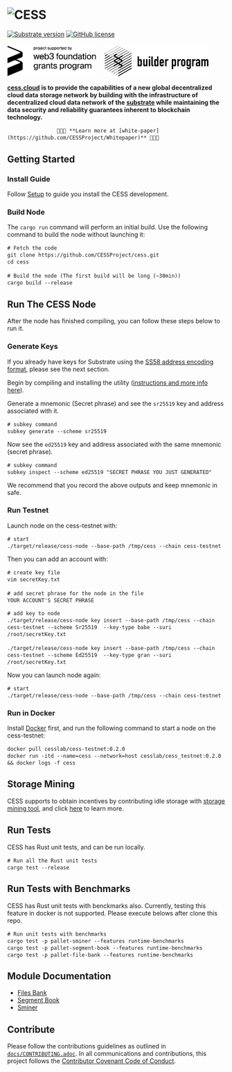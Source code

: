 # ![CESS](https://raw.githubusercontent.com/Cumulus2021/W3F-illustration/main/banner5.png)

[![Substrate version](https://img.shields.io/badge/Substrate-3.0.0-blue?logo=Parity%20Substrate)](https://substrate.dev/) [![GitHub license](https://img.shields.io/badge/license-GPL3%2FApache2-blue)](#LICENSE)


<a href='https://web3.foundation/'><img width='205' alt='web3f_grants_badge.png' src='https://github.com/heyworld88/gitskills/blob/main/web3f_grants_badge.png'></a>&nbsp;&nbsp;&nbsp;&nbsp;&nbsp;<a href='https://builders.parity.io/'><img width='240' src='https://github.com/heyworld88/gitskills/blob/main/sbp_grants_badge.png'></a>

  
**[cess.cloud](http://cess.cloud/) is to provide the capabilities of a new global decentralized cloud data storage network by building with the infrastructure of decentralized cloud data network of the [substrate](https://substrate.dev/) while maintaining the data security and reliability guarantees inherent to blockchain technology.**


                    🌌🌌🌌 **Learn more at [white-paper](https://github.com/CESSProject/Whitepaper)** 🌌🌌🌌

## Getting Started


### Install Guide

Follow [Setup](https://github.com/CESSProject/cess/tree/main/docs/setup.md) to guide you install the CESS development.

### Build Node

The `cargo run` command will perform an initial build. Use the following command to build the node without launching it:

```
# Fetch the code
git clone https://github.com/CESSProject/cess.git
cd cess

# Build the node (The first build will be long (~30min))
cargo build --release
```

## Run The CESS Node


After the node has finished compiling, you can follow these steps below to run it. 

### Generate Keys

If you already have keys for Substrate using the [SS58 address encoding format](https://docs.substrate.io/v3/advanced/ss58/), please see the next section.

Begin by compiling and installing the utility ([instructions and more info here](https://substrate.dev/docs/en/knowledgebase/integrate/subkey)). 

Generate a mnemonic (Secret phrase) and see the `sr25519` key and address associated with it.

```
# subkey command
subkey generate --scheme sr25519
```

Now see the `ed25519` key and address associated with the same mnemonic (secret phrase).

```
# subkey command
subkey inspect --scheme ed25519 "SECRET PHRASE YOU JUST GENERATED"
```

We recommend that you record the above outputs and keep mnemonic in safe.

### Run Testnet

Launch node on the cess-testnet with:

```
# start
./target/release/cess-node --base-path /tmp/cess --chain cess-testnet
```

Then you can add an account with:

```
# create key file
vim secretKey.txt

# add secret phrase for the node in the file
YOUR ACCOUNT'S SECRET PHRASE
```

```
# add key to node
./target/release/cess-node key insert --base-path /tmp/cess --chain cess-testnet --scheme Sr25519  --key-type babe --suri /root/secretKey.txt

./target/release/cess-node key insert --base-path /tmp/cess --chain cess-testnet --scheme Ed25519  --key-type gran --suri /root/secretKey.txt
```

Now you can launch node again:

```
# start
./target/release/cess-node --base-path /tmp/cess --chain cess-testnet
```

### Run in Docker

Install [Docker](https://docs.docker.com/get-docker/) first, and run the following command to start a node on the cess-testnet:

```
docker pull cesslab/cess-testnet:0.2.0
docker run -itd --name=cess --network=host cesslab/cess_testnet:0.2.0 && docker logs -f cess
```

## Storage Mining

CESS supports to obtain incentives by contributing idle storage with [storage mining tool](https://github.com/CESSProject/storage-mining-tool), and click [here](https://github.com/CESSProject/cess/tree/main/docs/designs-of-storage-mining.md) to learn more.

## Run Tests


CESS has Rust unit tests, and can be run locally.

```
# Run all the Rust unit tests
cargo test --release
```

## Run Tests with Benchmarks


CESS has Rust unit tests with benckmarks also. Currently, testing this feature in docker is not supported. Please execute belows after clone this repo.

```
# Run unit tests with benchmarks
cargo test -p pallet-sminer --features runtime-benchmarks
cargo test -p pallet-segment-book --features runtime-benchmarks
cargo test -p pallet-file-bank --features runtime-benchmarks
```

## Module Documentation


* [Files Bank](https://github.com/CESSProject/cess/tree/main/c-pallets/file-bank)
* [Segment Book](https://github.com/CESSProject/cess/tree/main/c-pallets/segment-book)
* [Sminer](https://github.com/CESSProject/cess/tree/main/c-pallets/sminer)

## Contribute


Please follow the contributions guidelines as outlined in [`docs/CONTRIBUTING.adoc`](https://github.com/CESSProject/cess/tree/main/docs/CONTRIBUTING.adoc). In all communications and contributions, this project follows the [Contributor Covenant Code of Conduct](https://github.com/paritytech/substrate/blob/master/docs/CODE_OF_CONDUCT.md).
